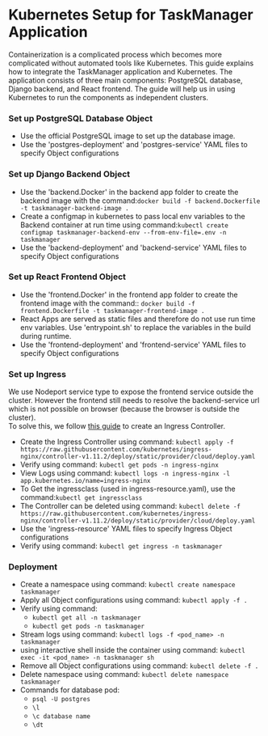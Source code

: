 # Kubernetes Setup for TaskManager Application
Containerization is a complicated process which becomes more complicated without automated tools like Kubernetes. This guide explains how to integrate the TaskManager application and Kubernetes. The application consists of three main components: PostgreSQL database, Django backend, and React frontend. The guide will help us in using Kubernetes to run the components as independent clusters. <br>

### Set up PostgreSQL Database Object
- Use the official PostgreSQL image to set up the database image.
- Use the 'postgres-deployment' and 'postgres-service' YAML files to specify Object configurations

### Set up Django Backend Object
- Use the 'backend.Docker' in the backend app folder to create the backend image with the command:`docker build -f backend.Dockerfile -t taskmanager-backend-image .`
- Create a configmap in kubernetes to pass local env variables to the Backend container at run time using command:`kubectl create configmap taskmanager-backend-env --from-env-file=.env -n taskmanager`
- Use the 'backend-deployment' and 'backend-service' YAML files to specify Object configurations

### Set up React Frontend Object
- Use the 'frontend.Docker' in the frontend app folder to create the frontend image with the command:: `docker build -f frontend.Dockerfile -t taskmanager-frontend-image .`<br>
- React Apps are served as static files and therefore do not use run time env variables. Use 'entrypoint.sh' to replace the variables in the build during runtime.
- Use the 'frontend-deployment' and 'frontend-service' YAML files to specify Object configurations

### Set up Ingress
We use Nodeport service type to expose the frontend service outside the cluster. However the frontend still needs to resolve the backend-service url which is not possible on browser (because the browser is outside the cluster).<br>
To solve this, we follow [this guide](https://kubernetes.github.io/ingress-nginx/deploy/) to create an Ingress Controller. <br>
- Create the Ingress Controller using command: `kubectl apply -f https://raw.githubusercontent.com/kubernetes/ingress-nginx/controller-v1.11.2/deploy/static/provider/cloud/deploy.yaml`
- Verify using command: `kubectl get pods -n ingress-nginx`
- View Logs using command: `kubectl logs -n ingress-nginx -l app.kubernetes.io/name=ingress-nginx`
- To Get the ingressclass (used in ingress-resource.yaml), use the command:`kubectl get ingressclass`
- The Controller can be deleted using command: `kubectl delete -f https://raw.githubusercontent.com/kubernetes/ingress-nginx/controller-v1.11.2/deploy/static/provider/cloud/deploy.yaml`
- Use the 'ingress-resource' YAML files to specify Ingress Object configurations
- Verify using command: `kubectl get ingress -n taskmanager`

### Deployment
- Create a namespace using command: `kubectl create namespace taskmanager`
- Apply all Object configurations using command: `kubectl apply -f .`
- Verify using command: 
    - `kubectl get all -n taskmanager`
    - `kubectl get pods -n taskmanager`
- Stream logs using command: `kubectl logs -f <pod_name> -n taskmanager`
- using interactive shell inside the container using command: `kubectl exec -it <pod_name> -n taskmanager sh`
- Remove all Object configurations using command: `kubectl delete -f .`
- Delete namespace using command: `kubectl delete namespace taskmanager`
- Commands for database pod:
    - `psql -U postgres`
    - `\l`
    - `\c database name`
    - `\dt`